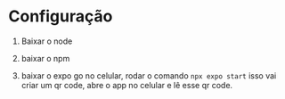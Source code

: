 # Configuração

1. Baixar o node

2. baixar o npm

3. baixar o expo go no celular, rodar o comando `npx expo start` isso vai criar um qr code, abre o app no celular e lê esse qr code.